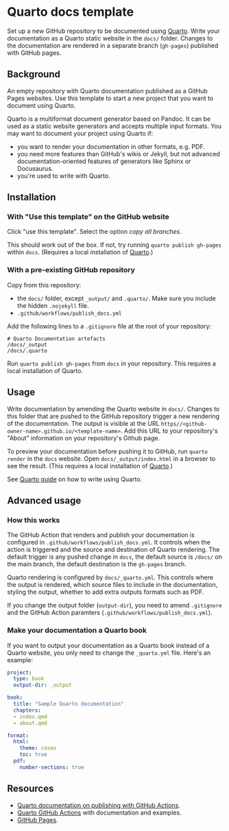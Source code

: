# Quarto docs template

Set up a new GitHub repository to be documented using [Quarto]. 
Write your documentation as a Quarto static website in the `docs/` folder. Changes to the documentation are rendered in a separate branch (`gh-pages`) published with GitHub pages.

## Background 

An empty repository with Quarto documentation published
as a GitHub Pages websites. Use this template to start
a new project that you want to document using Quarto.

Quarto is a multiformat document generator based on 
Pandoc. It can be used as a static website generators
and accepts multiple input formats. You may want to
document your project using Quarto if:

- you want to render your documentation in other formats, 
  e.g. PDF.
- you need more features than GitHub's wikis or Jekyll,
  but not advanced documentation-oriented features of 
  generators like Sphinx or Docusaurus.
- you're used to write with Quarto. 

## Installation

### With "Use this template" on the GitHub website

Click "use this template". Select the option *copy all branches*. 

This should work out of the box. If not, try running
`quarto publish gh-pages` within `docs`. (Requires a
local installation of [Quarto].)

### With a pre-existing GitHub repository

Copy from this repository:

- the `docs/` folder, except `_output/` and `.quarto/`. Make sure you include the hidden `.nojekyll` file.
- `.github/workflows/publish_docs.yml`

Add the following lines to a `.gitignore` file at the root
of your repository:

```
# Quarto Documentation artefacts
/docs/_output
/docs/.quarto
```

Run `quarto publish gh-pages` from `docs` in your 
repository. This requires a local installation
of Quarto. 

## Usage

Write documentation by amending the Quarto website in `docs/`. 
Changes to this folder that are pushed to the GitHub
repository trigger a new rendering of the documentation.
The output is visible at the URL
`https//<github-owner-name>.github.io/<template-name>`.
Add this URL to your repository's "About" information
on your repository's Github page. 

To preview your documentation before pushing it to 
GitHub, run `quarto render` in the `docs` website.
Open `docs/_output/index.html` in a browser to
see the result. (This requires a local installation
of [Quarto].)

See [Quarto guide] on how to write using Quarto.

## Advanced usage

### How this works

The GitHub Action that renders and publish your 
documentation is configured in 
`.github/workflows/publish_docs.yml`. It controls
when the action is triggered and the source 
and destination of Quarto rendering. The default
trigger is any pushed change in `docs`, the default
source is `/docs/` on the main branch, the default
destination is the `gh-pages` branch. 

Quarto rendering is configured by `docs/_quarto.yml`.
This controls where the output is rendered, which
source files to include in the documentation, 
styling the output,
whether to add extra outputs formats such as PDF.

If you change the output folder (`output-dir`), 
you need to amend `.gitignore` and the GitHub
Action paramters (`.github/workflows/publish_docs.yml`).

### Make your documentation a Quarto book

If you want to output your documentation as a Quarto
book instead of a Quarto website, you only need
to change the `_quarto.yml` file. Here's an example:

``` yaml
project:
  type: book
  output-dir: _output

book:
  title: "Sample Quarto documentation"
  chapters:
  - index.qmd
  - about.qmd

format:
  html:
    theme: cosmo
    toc: true
  pdf:
    number-sections: true
```

## Resources

* [Quarto documentation on publishing with GitHub Actions](https://quarto.org/docs/publishing/github-pages.html#github-action).
* [Quarto GitHub Actions](https://github.com/quarto-dev/quarto-actions) with documentation and examples.
* [GitHub Pages].

[Quarto]: https://quarto.org "Quarto website"
[Quarto guide]: https://quarto.org/docs/guide/ "Quarto guide"
[GitHub Pages]: https://docs.github.com/en/pages "GitHub pages documentation"
[Quarto GitHub Actions]: "https://github.com/quarto-dev/quarto-actions "Quarto's team GitHub actions"
